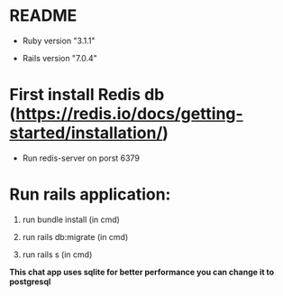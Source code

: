 # README

- Ruby version "3.1.1"

- Rails version "7.0.4"

# First install Redis db (https://redis.io/docs/getting-started/installation/)

- Run redis-server on porst 6379

# Run rails application:

1. run bundle install (in cmd)

2. run rails db:migrate (in cmd)

3. run rails s (in cmd)

**This chat app uses sqlite for better performance you can change it to postgresql**
